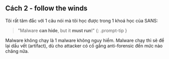 ## Cách 2 - follow the winds

Tôi rất tâm đắc với 1 câu nói mà tôi học được trong 1 khoá học của SANS:
> "Malware **can hide**, but it **must run**!"
{: .prompt-tip }

Malware không chạy là 1 malware không nguy hiểm. Malware chạy thì sẽ để lại dấu vết (artifact), dù cho attacker có cố gắng anti-forensic đến mức nào chăng nữa.